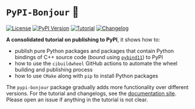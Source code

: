 # $\texttt{PyPI-Bonjour}$ 🥖

[![License](https://img.shields.io/badge/License-MIT-cfd8dc?style=flat-square&labelColor=orange&color=lightgray)](https://github.com/BolunDai0216/pypi-bonjour/blob/main/LICENSE)
[![PyPI Version](https://img.shields.io/pypi/v/pypi-bonjour?style=flat-square&labelColor=orange&color=lightgray)](https://badge.fury.io/py/pypi-bonjour)
[![Tutorial](https://img.shields.io/badge/Tutorial-orange?style=flat-square&logo=github)](https://bolundai0216.github.io/pypi-bonjour/tutorial.html)
[![Changelog](https://img.shields.io/badge/Changelog-orange?style=flat-square&logo=github)](https://bolundai0216.github.io/pypi-bonjour/index.html#changelog)


**A consolidated tutorial on publishing to PyPI**, it shows how to:

- publish pure Python packages and packages that contain Python bindings of C++ source code (bound using [`pybind11`](https://github.com/pybind/pybind11)) to PyPI
- how to use the `cibuildwheel` GitHub actions to automate the wheel building and publishing process
- how to use `CMake` along with `pip` to install Python packages

The `pypi-bonjour` package gradually adds more functionality over different versions. For the tutorial and changelogs, see the [documentation site](https://bolundai0216.github.io/pypi-bonjour/). Please open an issue if anything in the tutorial is not clear.
